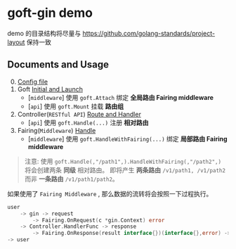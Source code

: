 # goft-gin demo


demo 的目录结构将尽量与 https://github.com/golang-standards/project-layout 保持一致

## Documents and Usage

0. [Config file](./cmd/demo/application.yaml)
1. Goft [Initial and Launch](./cmd/demo/main.go)
    + [`middleware`] 使用 `goft.Attach` 绑定 **全局路由 Fairing middleware**
    + [`api`] 使用 `goft.Mount` 挂载 **路由组**
2. Controller(`RESTful API`) [Route and Handler](./pkg/controllers/index.go)
    + [`api`] 使用 `goft.Handle(...)` 注册 **相对路由**
3. Fairing(`Middleware`) [Handle](./pkg/middlewares/token.go)
    + [`middleware`] 使用 `goft.HandleWithFairing(...)` 绑定 **局部路由 Fairing middleware**

> 注意: 使用 `goft.Handle(,"/path1",).HandleWithFairing(,"/path2",)` 将会创建两条 **同级** 相对路由。
> 即将产生 **两条路由** `/v1/path1, /v1/path2` 而非 **一条路由** `/v1/path1/path2`。

如果使用了 `Fairing Middleware` , 那么数据的流转将会按照一下过程执行。

```go
user
    -> gin -> request
        -> Fairing.OnRequest(c *gin.Context) error
    -> Controller.HandlerFunc -> response
        -> Fairing.OnResponse(result interface{})(interface{},error) -> response
-> user
```
